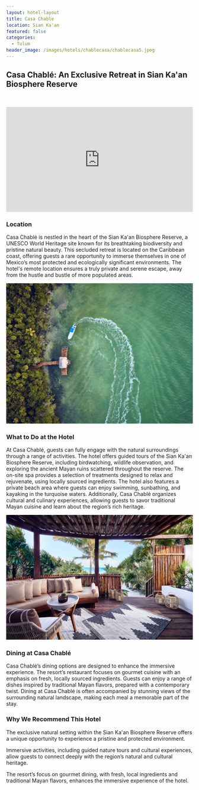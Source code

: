 ```yaml
---
layout: hotel-layout
title: Casa Chable
location: Sian Ka'an
featured: false
categories:
  - Tulum
header_image: /images/hotels/chablecasa/chablecasa5.jpeg
---
```

## Casa Chablé: An Exclusive Retreat in Sian Ka'an Biosphere Reserve

&nbsp;

<style>.embed-container { position: relative; padding-bottom: 56.25%; height: 0; overflow: hidden; max-width: 100%; } .embed-container iframe, .embed-container object, .embed-container embed { position: absolute; top: 0; left: 0; width: 100%; height: 100%; }</style>

<div class="embed-container"><iframe src="https://www.youtube.com/embed/yrCURbWUqjM" frameborder="0" allowfullscreen=""></iframe></div>

### Location

Casa Chablé is nestled in the heart of the Sian Ka'an Biosphere Reserve, a UNESCO World Heritage site known for its breathtaking biodiversity and pristine natural beauty. This secluded retreat is located on the Caribbean coast, offering guests a rare opportunity to immerse themselves in one of Mexico’s most protected and ecologically significant environments. The hotel's remote location ensures a truly private and serene escape, away from the hustle and bustle of more populated areas.

![](/images/hotels/chablecasa/chablecasa1.jpeg)

### What to Do at the Hotel

At Casa Chablé, guests can fully engage with the natural surroundings through a range of activities. The hotel offers guided tours of the Sian Ka'an Biosphere Reserve, including birdwatching, wildlife observation, and exploring the ancient Mayan ruins scattered throughout the reserve. The on-site spa provides a selection of treatments designed to relax and rejuvenate, using locally sourced ingredients. The hotel also features a private beach area where guests can enjoy swimming, sunbathing, and kayaking in the turquoise waters. Additionally, Casa Chablé organizes cultural and culinary experiences, allowing guests to savor traditional Mayan cuisine and learn about the region’s rich heritage.

![](/images/hotels/chablecasa/chablecasa3.jpeg)

### Dining at Casa Chablé

Casa Chablé’s dining options are designed to enhance the immersive experience. The resort’s restaurant focuses on gourmet cuisine with an emphasis on fresh, locally sourced ingredients. Guests can enjoy a range of dishes inspired by traditional Mayan flavors, prepared with a contemporary twist. Dining at Casa Chablé is often accompanied by stunning views of the surrounding natural landscape, making each meal a memorable part of the stay.

### Why We Recommend This Hotel

The exclusive natural setting within the Sian Ka'an Biosphere Reserve offers a unique opportunity to experience a pristine and protected environment.&nbsp;

Immersive activities, including guided nature tours and cultural experiences, allow guests to connect deeply with the region’s natural and cultural heritage.&nbsp;

The resort’s focus on gourmet dining, with fresh, local ingredients and traditional Mayan flavors, enhances the immersive experience of the hotel.&nbsp;

